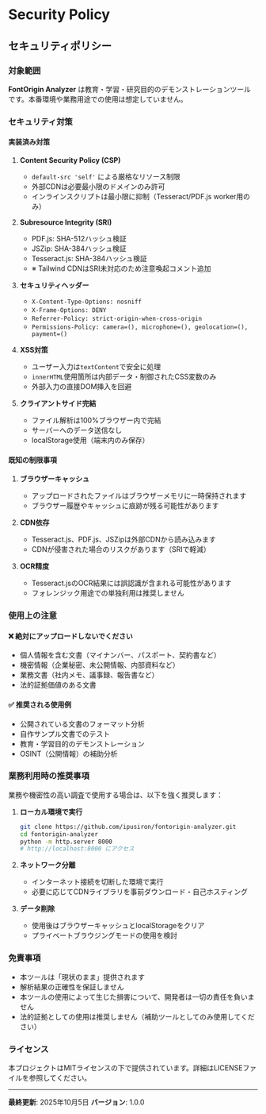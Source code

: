# Security Policy

## セキュリティポリシー

### 対象範囲

**FontOrigin Analyzer** は教育・学習・研究目的のデモンストレーションツールです。本番環境や業務用途での使用は想定していません。

### セキュリティ対策

#### 実装済み対策

1. **Content Security Policy (CSP)**
   - `default-src 'self'` による厳格なリソース制限
   - 外部CDNは必要最小限のドメインのみ許可
   - インラインスクリプトは最小限に抑制（Tesseract/PDF.js worker用のみ）

2. **Subresource Integrity (SRI)**
   - PDF.js: SHA-512ハッシュ検証
   - JSZip: SHA-384ハッシュ検証
   - Tesseract.js: SHA-384ハッシュ検証
   - ※ Tailwind CDNはSRI未対応のため注意喚起コメント追加

3. **セキュリティヘッダー**
   - `X-Content-Type-Options: nosniff`
   - `X-Frame-Options: DENY`
   - `Referrer-Policy: strict-origin-when-cross-origin`
   - `Permissions-Policy: camera=(), microphone=(), geolocation=(), payment=()`

4. **XSS対策**
   - ユーザー入力は`textContent`で安全に処理
   - `innerHTML`使用箇所は内部データ・制御されたCSS変数のみ
   - 外部入力の直接DOM挿入を回避

5. **クライアントサイド完結**
   - ファイル解析は100%ブラウザー内で完結
   - サーバーへのデータ送信なし
   - localStorage使用（端末内のみ保存）

#### 既知の制限事項

1. **ブラウザーキャッシュ**
   - アップロードされたファイルはブラウザーメモリに一時保持されます
   - ブラウザー履歴やキャッシュに痕跡が残る可能性があります

2. **CDN依存**
   - Tesseract.js、PDF.js、JSZipは外部CDNから読み込みます
   - CDNが侵害された場合のリスクがあります（SRIで軽減）

3. **OCR精度**
   - Tesseract.jsのOCR結果には誤認識が含まれる可能性があります
   - フォレンジック用途での単独利用は推奨しません

### 使用上の注意

#### ❌ 絶対にアップロードしないでください

- 個人情報を含む文書（マイナンバー、パスポート、契約書など）
- 機密情報（企業秘密、未公開情報、内部資料など）
- 業務文書（社内メモ、議事録、報告書など）
- 法的証拠価値のある文書

#### ✅ 推奨される使用例

- 公開されている文書のフォーマット分析
- 自作サンプル文書でのテスト
- 教育・学習目的のデモンストレーション
- OSINT（公開情報）の補助分析

### 業務利用時の推奨事項

業務や機密性の高い調査で使用する場合は、以下を強く推奨します：

1. **ローカル環境で実行**
   ```bash
   git clone https://github.com/ipusiron/fontorigin-analyzer.git
   cd fontorigin-analyzer
   python -m http.server 8000
   # http://localhost:8000 にアクセス
   ```

2. **ネットワーク分離**
   - インターネット接続を切断した環境で実行
   - 必要に応じてCDNライブラリを事前ダウンロード・自己ホスティング

3. **データ削除**
   - 使用後はブラウザーキャッシュとlocalStorageをクリア
   - プライベートブラウジングモードの使用を検討

### 免責事項

- 本ツールは「現状のまま」提供されます
- 解析結果の正確性を保証しません
- 本ツールの使用によって生じた損害について、開発者は一切の責任を負いません
- 法的証拠としての使用は推奨しません（補助ツールとしてのみ使用してください）

### ライセンス

本プロジェクトはMITライセンスの下で提供されています。詳細はLICENSEファイルを参照してください。

---

**最終更新**: 2025年10月5日
**バージョン**: 1.0.0
